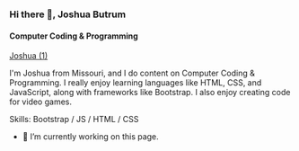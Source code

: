 ### Hi there 👋, Joshua Butrum
#### Computer Coding & Programming
[Joshua (1)](https://github.com/JoshuaButrum/JoshuaButrum/assets/143197017/2d3c9078-6671-498e-bde6-6145739fc756)

I'm Joshua from Missouri, and I do content on Computer Coding & Programming. I really enjoy learning languages like HTML, CSS, and JavaScript, along with frameworks like Bootstrap. I also enjoy creating code for video games.

Skills: Bootstrap / JS / HTML / CSS

- 🔭 I’m currently working on this page. 
